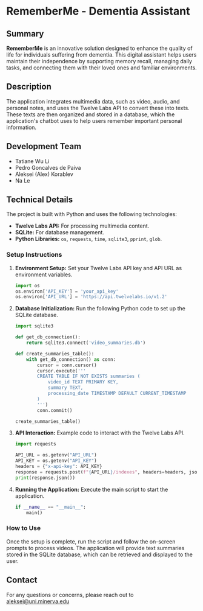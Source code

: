 # RememberMe - Dementia Assistant

## Summary

**RememberMe** is an innovative solution designed to enhance the quality of life for individuals suffering from dementia. This digital assistant helps users maintain their independence by supporting memory recall, managing daily tasks, and connecting them with their loved ones and familiar environments.

## Description

The application integrates multimedia data, such as video, audio, and personal notes, and uses the Twelve Labs API to convert these into texts. These texts are then organized and stored in a database, which the application's chatbot uses to help users remember important personal information.

## Development Team

- Tatiane Wu Li
- Pedro Goncalves de Paiva
- Aleksei (Alex) Korablev
- Na Le

## Technical Details

The project is built with Python and uses the following technologies:

- **Twelve Labs API:** For processing multimedia content.
- **SQLite:** For database management.
- **Python Libraries:** `os`, `requests`, `time`, `sqlite3`, `pprint`, `glob`.

### Setup Instructions

1. **Environment Setup:**
   Set your Twelve Labs API key and API URL as environment variables.
   ```python
   import os
   os.environ['API_KEY'] = 'your_api_key'
   os.environ['API_URL'] = 'https://api.twelvelabs.io/v1.2'
   ```

2. **Database Initialization:**
   Run the following Python code to set up the SQLite database.
   ```python
   import sqlite3

   def get_db_connection():
       return sqlite3.connect('video_summaries.db')

   def create_summaries_table():
       with get_db_connection() as conn:
           cursor = conn.cursor()
           cursor.execute('''
           CREATE TABLE IF NOT EXISTS summaries (
               video_id TEXT PRIMARY KEY,
               summary TEXT,
               processing_date TIMESTAMP DEFAULT CURRENT_TIMESTAMP
           )
           ''')
           conn.commit()

   create_summaries_table()
   ```

3. **API Interaction:**
   Example code to interact with the Twelve Labs API.
   ```python
   import requests

   API_URL = os.getenv("API_URL")
   API_KEY = os.getenv("API_KEY")
   headers = {"x-api-key": API_KEY}
   response = requests.post(f"{API_URL}/indexes", headers=headers, json=data)
   print(response.json())
   ```

4. **Running the Application:**
   Execute the main script to start the application.
   ```python
   if __name__ == "__main__":
       main()
   ```

### How to Use

Once the setup is complete, run the script and follow the on-screen prompts to process videos. The application will provide text summaries stored in the SQLite database, which can be retrieved and displayed to the user.

## Contact

For any questions or concerns, please reach out to aleksei@uni.minerva.edu
